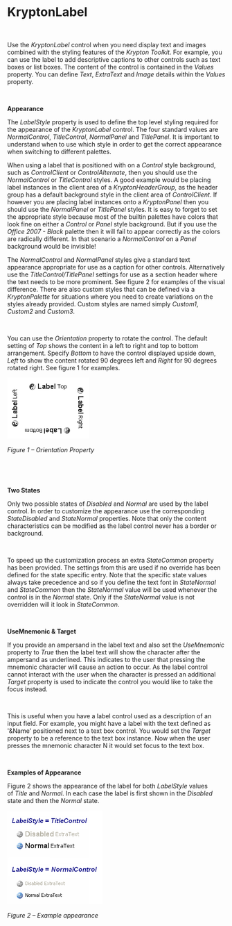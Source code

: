 # KryptonLabel

 

Use the *KryptonLabel* control when you need display text and images combined
with the styling features of the *Krypton Toolkit*. For example, you can use the
label to add descriptive captions to other controls such as text boxes or list
boxes. The content of the control is contained in the *Values* property. You can
define *Text*, *ExtraText* and *Image* details within the *Values* property.

 

**Appearance** 

The *LabelStyle* property is used to define the top level styling required for
the appearance of the *KryptonLabel* control. The four standard values are
*NormalControl*, *TitleControl*, *NormalPanel* and *TitlePanel*. It is important
to understand when to use which style in order to get the correct appearance
when switching to different palettes.  
  
When using a label that is positioned with on a *Control* style background, such
as *ControlClient* or *ControlAlternate*, then you should use the
*NormalControl* or *TitleControl* styles. A good example would be placing label
instances in the client area of a *KryptonHeaderGroup,* as the header group has
a default background style in the client area of *ControlClient*. If however you
are placing label instances onto a *KryptonPanel* then you should use the
*NormalPanel* or *TitlePanel* styles. It is easy to forget to set the
appropriate style because most of the builtin palettes have colors that look
fine on either a *Control* or *Panel* style background. But if you use the
*Office 2007 - Black* palette then it will fail to appear correctly as the
colors are radically different. In that scenario a *NormalControl* on a *Panel*
background would be invisible!

The *NormalControl* and *NormalPanel* styles give a standard text appearance
appropriate for use as a caption for other controls. Alternatively use the
*TitleControl/TitlePanel* settings for use as a section header where the text
needs to be more prominent. See figure 2 for examples of the visual difference.
There are also custom styles that can be defined via a *KryptonPalette* for
situations where you need to create variations on the styles already provided.
Custom styles are named simply *Custom1*, *Custom2* and *Custom3*.

 

You can use the *Orientation* property to rotate the control. The default
setting of *Top* shows the content in a left to right and top to bottom
arrangement. Specify *Bottom* to have the control displayed upside down, *Left*
to show the content rotated 90 degrees left and *Right* for 90 degrees rotated
right. See figure 1 for examples.

![*Figure 1 – Orientation Property*](Images/KryptonLabel1.png)

*Figure 1 – Orientation Property*

 

 

**Two States** 

Only two possible states of *Disabled* and *Normal* are used by the label
control. In order to customize the appearance use the corresponding
*StateDisabled* and *StateNormal* properties. Note that only the content
characteristics can be modified as the label control never has a border or
background.

 

To speed up the customization process an extra *StateCommon* property has been
provided. The settings from this are used if no override has been defined for
the state specific entry. Note that the specific state values always take
precedence and so if you define the text font in *StateNormal* and *StateCommon*
then the *StateNormal* value will be used whenever the control is in the
*Normal* state. Only if the *StateNormal* value is not overridden will it look
in *StateCommon*.

 

**UseMnemonic & Target** 

If you provide an ampersand in the label text and also set the *UseMnemonic*
property to *True* then the label text will show the character after the
ampersand as underlined. This indicates to the user that pressing the mnemonic
character will cause an action to occur. As the label control cannot interact
with the user when the character is pressed an additional *Target* property is
used to indicate the control you would like to take the focus instead.

 

This is useful when you have a label control used as a description of an input
field. For example, you might have a label with the text defined as '&Name'
positioned next to a text box control. You would set the *Target* property to be
a reference to the text box instance. Now when the user presses the mnemonic
character N it would set focus to the text box.

 

**Examples of Appearance** 

Figure 2 shows the appearance of the label for both *LabelStyle* values
of *Title* and *Normal*. In each case the label is first shown in the *Disabled*
state and then the *Normal* state.

![*Figure 2 – Example appearance*](Images/KryptonLabel2.png)

*Figure 2 – Example appearance*
